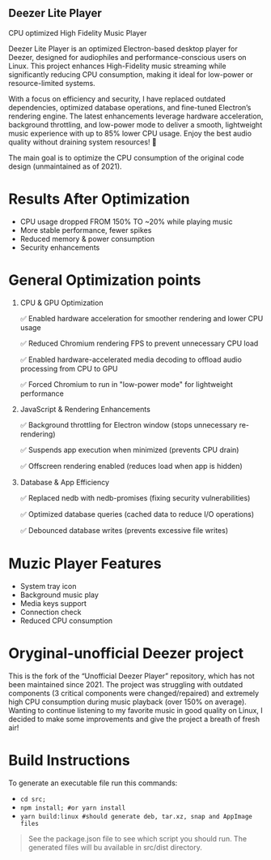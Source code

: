 ## Deezer Lite Player

CPU optimized High Fidelity Music Player

Deezer Lite Player is an optimized Electron-based desktop player for Deezer, designed for audiophiles and performance-conscious users on Linux. This project enhances High-Fidelity music streaming while significantly reducing CPU consumption, making it ideal for low-power or resource-limited systems.

With a focus on efficiency and security, I have replaced outdated dependencies, optimized database operations, and fine-tuned Electron’s rendering engine. The latest enhancements leverage hardware acceleration, background throttling, and low-power mode to deliver a smooth, lightweight music experience with up to 85% lower CPU usage. Enjoy the best audio quality without draining system resources! 🚀

The main goal is to optimize the CPU consumption of the original code design (unmaintained as of 2021).


# Results After Optimization

* CPU usage dropped FROM 150% TO ~20% while playing music
* More stable performance, fewer spikes
* Reduced memory & power consumption
* Security enhancements

# General Optimization points

1) CPU & GPU Optimization

	✅ Enabled hardware acceleration for smoother rendering and lower CPU usage
	
	✅ Reduced Chromium rendering FPS to prevent unnecessary CPU load
	
	✅ Enabled hardware-accelerated media decoding to offload audio processing from CPU to GPU
	
	✅ Forced Chromium to run in "low-power mode" for lightweight performance

2) JavaScript & Rendering Enhancements

	✅ Background throttling for Electron window (stops unnecessary re-rendering)
	
	✅ Suspends app execution when minimized (prevents CPU drain)
	
	✅ Offscreen rendering enabled (reduces load when app is hidden)

3) Database & App Efficiency

	✅ Replaced nedb with nedb-promises (fixing security vulnerabilities)
	
	✅ Optimized database queries (cached data to reduce I/O operations)
	
	✅ Debounced database writes (prevents excessive file writes)


# Muzic Player Features

* System tray icon
* Background music play
* Media keys support
* Connection check
* Reduced CPU consumption

# Oryginal-unofficial Deezer project

This is the fork of the “Unofficial Deezer Player” repository, which has not been maintained since 2021. The project was struggling with outdated components (3 critical components were changed/repaired) and extremely high CPU consumption during music playback (over 150% on average).
Wanting to continue listening to my favorite music in good quality on Linux, I decided to make some improvements and give the project a breath of fresh air!

# Build Instructions

To generate an executable file run this commands:

* ``cd src;``
* ``npm install; #or yarn install``
* ``yarn build:linux #should generate deb, tar.xz, snap and AppImage files``

> See the package.json file to see which script you should run. The generated files will bu available in src/dist directory.

